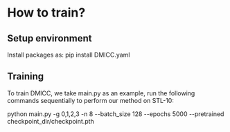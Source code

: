 # How to train?

## Setup environment
Install packages as:
pip install DMICC.yaml

## Training
To train DMICC, we take main.py as an example, run the following commands sequentially to perform our method on STL-10:

python main.py -g 0,1,2,3 -n 8 --batch_size 128 --epochs 5000 --pretrained checkpoint_dir/checkpoint.pth
